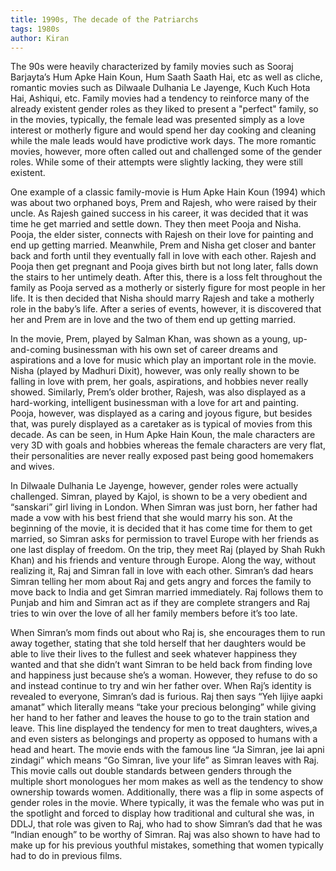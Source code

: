 ```yaml
---
title: 1990s, The decade of the Patriarchs
tags: 1980s
author: Kiran
---
```


The 90s were heavily characterized by family movies such as Sooraj Barjayta’s Hum Apke Hain Koun, Hum Saath Saath Hai, etc as well as cliche, romantic movies such as Dilwaale Dulhania Le Jayenge, Kuch Kuch Hota Hai, Ashiqui, etc. Family movies had a tendency to reinforce many of the already existent gender roles as they liked to present a "perfect" family, so in the movies, typically, the female lead was presented simply as a love interest or motherly figure and would spend her day cooking and cleaning while the male leads would have prodictive work days. The more romantic movies, however, more often called out and challenged some of the gender roles. While some of their attempts were slightly lacking, they were still existent.

One example of a classic family-movie is Hum Apke Hain Koun (1994) which was about two orphaned boys, Prem and Rajesh, who were raised by their uncle. As Rajesh gained success in his career, it was decided that it was time he get married and settle down. They then meet Pooja and Nisha. Pooja, the elder sister, connects with Rajesh on their love for painting and end up getting married. Meanwhile, Prem and Nisha get closer and banter back and forth until they eventually fall in love with each other. Rajesh and Pooja then get pregnant and Pooja gives birth but not long later, falls down the stairs to her untimely death. After this, there is a loss felt throughout the family as Pooja served as a motherly or sisterly figure for most people in her life. It is then decided that Nisha should marry Rajesh and take a motherly role in the baby’s life. After a series of events, however, it is discovered that her and Prem are in love and the two of them end up getting married. 

In the movie, Prem, played by Salman Khan, was shown as a young, up-and-coming businessman with his own set of career dreams and aspirations and a love for music which play an important role in the movie. Nisha (played by Madhuri Dixit), however, was only really shown to be falling in love with prem, her goals, aspirations, and hobbies never really showed. Similarly, Prem’s older brother, Rajesh, was also displayed as a hard-working, intelligent businessman with a love for art and painting. Pooja, however, was displayed as a caring and joyous figure, but besides that, was purely displayed as a caretaker as is typical of movies from this decade. As can be seen, in Hum Apke Hain Koun, the male characters are very 3D with goals and hobbies whereas the female characters are very flat, their personalities are never really exposed past being good homemakers and wives. 

In Dilwaale Dulhania Le Jayenge, however, gender roles were actually challenged. Simran, played by Kajol, is shown to be a very obedient and “sanskari” girl living in London. When Simran was just born, her father had made a vow with his best friend that she would marry his son. At the beginning of the movie, it is decided that it has come time for them to get married, so Simran asks for permission to travel Europe with her friends as one last display of freedom. On the trip, they meet Raj (played by Shah Rukh Khan) and his friends and venture through Europe. Along the way, without realizing it, Raj and Simran fall in love with each other. Simran’s dad hears Simran telling her mom about Raj and gets angry and forces the family to move back to India and get Simran married immediately. Raj follows them to Punjab and him and Simran act as if they are complete strangers and Raj tries to win over the love of all her family members before it’s too late. 

When Simran’s mom finds out about who Raj is, she encourages them to run away together, stating that she told herself that her daughters would be able to live their lives to the fullest and seek whatever happiness they wanted and that she didn’t want Simran to be held back from finding love and happiness just because she’s a woman. However, they refuse to do so and instead continue to try and win her father over. When Raj’s identity is revealed to everyone, Simran’s dad is furious. Raj then says “Yeh lijiye aapki amanat” which literally means “take your precious belonging” while giving her hand to her father and leaves the house to go to the train station and leave. This line displayed the tendency for men to treat daughters, wives,a and even sisters as belongings and property as opposed to humans with a head and heart. The movie ends with the famous line “Ja Simran, jee lai apni zindagi” which means “Go Simran, live your life” as Simran leaves with Raj. This movie calls out double standards between genders through the multiple short monologues her mom makes as well as the tendency to show ownership towards women. Additionally, there was a flip in some aspects of gender roles in the movie. Where typically, it was the female who was put in the spotlight and forced to display how traditional and cultural she was, in DDLJ, that role was given to Raj, who had to show Simran’s dad that he was “Indian enough” to be worthy of Simran. Raj was also shown to have had to make up for his previous youthful mistakes, something that women typically had to do in previous films. 


<!--more-->
